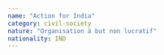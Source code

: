```yaml
---
name: "Action for India"
category: civil-society
nature: "Organisation à but non lucratif"
nationality: IND
---
```

